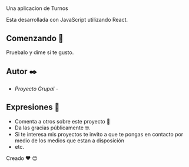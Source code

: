 
#

Una aplicacion  de Turnos  

Esta desarrollada con JavaScript utilizando React.  



## Comenzando 🚀

Pruebalo y dime si te gusto.

## Autor ✒️
 - *Proyecto Grupal* -



## Expresiones  🎁

* Comenta a otros sobre este proyecto 📢
* Da las gracias públicamente 🤓.
* Si te interesa mis proyectos te invito a que te pongas en contacto por medio de los medios  que estan a disposición
* etc.

Creado ❤️  😊
